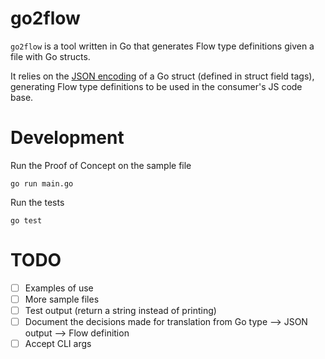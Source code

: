 # go2flow

`go2flow` is a tool written in Go that generates Flow type definitions given a file with Go structs.

It relies on the [JSON encoding](https://golang.org/pkg/encoding/json/) of a Go struct (defined in struct field tags), generating Flow type definitions to be used in the consumer's JS code base.

# Development

Run the Proof of Concept on the sample file
```
go run main.go
```

Run the tests
```
go test
```

# TODO
- [ ] Examples of use
- [ ] More sample files
- [ ] Test output (return a string instead of printing)
- [ ] Document the decisions made for translation from Go type --> JSON output --> Flow definition
- [ ] Accept CLI args